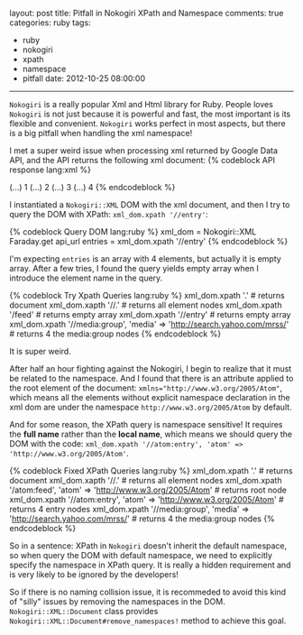 layout: post
title: Pitfall in Nokogiri XPath and Namespace
comments: true
categories: ruby
tags:
  - ruby
  - nokogiri
  - xpath
  - namespace
  - pitfall
date: 2012-10-25 08:00:00
---
`Nokogiri` is a really popular Xml and Html library for Ruby. People loves `Nokogiri` is not just because it is powerful and fast, the most important is its flexible and convenient.
`Nokogiri` works perfect in most aspects, but there is a big pitfall when handling the xml namespace!

I met a super weird issue when processing xml returned by Google Data API, and the API returns the following xml document:
{% codeblock API response lang:xml %}
  <?xml version="1.0" encoding="UTF-8"?>
  <feed xmlns="http://www.w3.org/2005/Atom" xmlns:media="http://search.yahoo.com/mrss/" xmlns:yt="http://gdata.youtube.com/schemas/2007">
    <entry>
      <media:group>(...)</media:group>
      <yt:position>1</yt:position>
    </entry>
    <entry>
      <media:group>(...)</media:group>
      <yt:position>2</yt:position>
    </entry>
    <entry>
      <media:group>(...)</media:group>
      <yt:position>3</yt:position>
    </entry>
    <entry>
      <media:group>(...)</media:group>
      <yt:position>4</yt:position>
    </entry>
  </feed>
{% endcodeblock %}

I instantiated a `Nokogiri::XML` DOM with the xml document, and then I try to query the DOM with XPath: `xml_dom.xpath '//entry'`:

{% codeblock Query DOM lang:ruby %}
  xml_dom = Nokogiri::XML Faraday.get api_url
  entries = xml_dom.xpath '//entry'
{% endcodeblock %}

I'm expecting `entries` is an array with 4 elements, but actually it is empty array. After a few tries, I found the query yields empty array when I introduce the element name in the query.

{% codeblock Try Xpath Queries lang:ruby %}
  xml_dom.xpath '.' # returns document
  xml_dom.xapth '//.' # returns all element nodes
  xml_dom.xpath '/feed' # returns empty array
  xml_dom.xpath '//entry' # returns empty array
  xml_dom.xpath '//media:group', 'media' => 'http://search.yahoo.com/mrss/' # returns 4 the media:group nodes
{% endcodeblock %}

It is super weird.

After half an hour fighting against the Nokogiri, I begin to realize that it must be related to the namespace.
And I found that there is an attribute applied to the root element of the document: `xmlns="http://www.w3.org/2005/Atom"`, which means all the elements without explicit namespace declaration in the xml dom are under the namespace `http://www.w3.org/2005/Atom` by default.


And for some reason, the XPath query is namespace sensitive! It requires the **full name** rather than the **local name**, which means we should query the DOM with the code: `xml_dom.xpath '//atom:entry', 'atom' => 'http://www.w3.org/2005/Atom'`.

{% codeblock Fixed XPath Queries lang:ruby %}
  xml_dom.xpath '.' # returns document
  xml_dom.xapth '//.' # returns all element nodes
  xml_dom.xpath '/atom:feed', 'atom' => 'http://www.w3.org/2005/Atom' # returns root node
  xml_dom.xpath '//atom:entry', 'atom' => 'http://www.w3.org/2005/Atom' # returns 4 entry nodes
  xml_dom.xpath '//media:group', 'media' => 'http://search.yahoo.com/mrss/' # returns 4 the media:group nodes
{% endcodeblock %}

So in a sentence: XPath in `Nokogiri` doesn't inherit the default namespace, so when query the DOM with default namespace, we need to explicitly specify the namespace in XPath query. It is really a hidden requirement and is very likely to be ignored by the developers!

So if there is no naming collision issue, it is recommeded to avoid this kind of "silly" issues by removing the namespaces in the DOM. `Nokogiri::XML::Document` class provides `Nokogiri::XML::Document#remove_namespaces!` method to achieve this goal.
